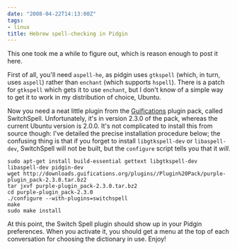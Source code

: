 ```yaml
---
date: "2008-04-22T14:13:00Z"
tags:
- linux
title: Hebrew spell-checking in Pidgin
---
```


This one took me a while to figure out, which is reason enough to post it here.

First of all, you'll need `aspell-he`, as pidgin uses `gtkspell` (which, in
turn, uses `aspell`) rather than `enchant` (which supports `hspell`). There is
a patch for `gtkspell` which gets it to use `enchant`, but I don't know of a
simple way to get it to work in my distribution of choice, Ubuntu.

Now you need a neat little plugin from the
[Guifications](http://plugins.guifications.org/) plugin pack, called
SwitchSpell. Unfortunately, it's in version 2.3.0 of the pack, whereas the
current Ubuntu version is 2.0.0. It's not complicated to install this from
source though: I've detailed the precise installation procedure below; the
confusing thing is that if you forget to install `libgtkspell-dev` or
`libaspell-dev`, SwitchSpell will not be built, but the `configure` script
tells you that it _will_.

```
sudo apt-get install build-essential gettext libgtkspell-dev libaspell-dev pidgin-dev
wget http://downloads.guifications.org/plugins//Plugin%20Pack/purple-plugin_pack-2.3.0.tar.bz2
tar jxvf purple-plugin_pack-2.3.0.tar.bz2
cd purple-plugin_pack-2.3.0
./configure --with-plugins=switchspell
make
sudo make install
```

At this point, the Switch Spell plugin should show up in your Pidgin
preferences. When you activate it, you should get a menu at the top of each
conversation for choosing the dictionary in use. Enjoy!
